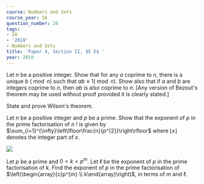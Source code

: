 ```yaml
---
course: Numbers and Sets
course_year: IA
question_number: 26
tags:
- IA
- '2018'
- Numbers and Sets
title: 'Paper 4, Section II, $5 E$ '
year: 2018
---
```




Let $n$ be a positive integer. Show that for any $a$ coprime to $n$, there is a unique $b$ $(\bmod n)$ such that $a b \equiv 1(\bmod n)$. Show also that if $a$ and $b$ are integers coprime to $n$, then $a b$ is also coprime to $n$. [Any version of Bezout's theorem may be used without proof provided it is clearly stated.]

State and prove Wilson's theorem.

Let $n$ be a positive integer and $p$ be a prime. Show that the exponent of $p$ in the prime factorisation of $n$ ! is given by $\sum_{i=1}^{\infty}\left\lfloor\frac{n}{p^{2}}\right\rfloor$ where $\lfloor x\rfloor$ denotes the integer part of $x$.

![](https://cdn.mathpix.com/cropped/2022_04_19_358cd92c1399c5733af9g-15.jpg?height=35&width=519&top_left_y=1067&top_left_x=238)

Let $p$ be a prime and $0<k<p^{m}$. Let $\ell$ be the exponent of $p$ in the prime factorisation of $k$. Find the exponent of $p$ in the prime factorisation of $\left(\begin{array}{c}p^{m} \\ k\end{array}\right)$, in terms of $m$ and $\ell$.